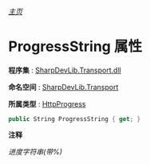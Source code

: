 ###### [主页](./Index.md "主页")

# ProgressString 属性

**程序集** : [SharpDevLib.Transport.dll](./SharpDevLib.Transport.assembly.md "SharpDevLib.Transport.dll")

**命名空间** : [SharpDevLib.Transport](./SharpDevLib.Transport.namespace.md "SharpDevLib.Transport")

**所属类型** : [HttpProgress](./SharpDevLib.Transport.HttpProgress.md "HttpProgress")

``` csharp
public String ProgressString { get; }
```

**注释**

*进度字符串(带%)*



